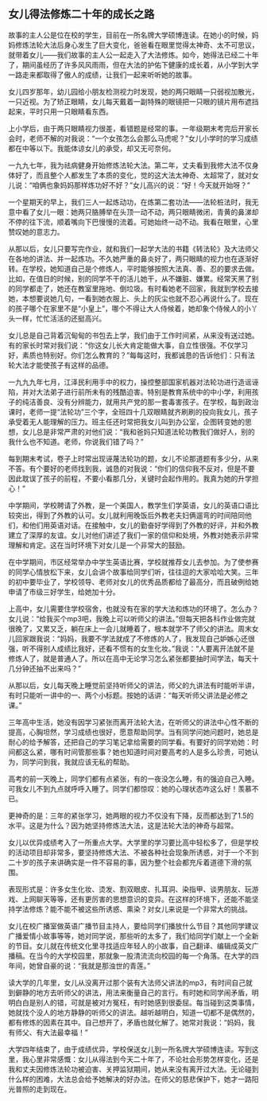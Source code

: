 ## 女儿得法修炼二十年的成长之路

故事的主人公是位在校的学生，目前在一所名牌大学硕博连读。在她小的时候，妈妈修炼法轮大法后身心发生了巨大变化，爸爸看在眼里觉得太神奇、太不可思议，就带着女儿——我们故事的主人公一起走入了大法修炼。如今，她得法已经二十年了，期间虽经历了许多风风雨雨，但在大法的护佑下健康的成长着，从小学到大学一路走来都取得了傲人的成绩，让我们一起来听听她的故事。

女儿四岁那年，幼儿园给小朋友检测视力时发现，她的两只眼睛一只弱视加散光，一只近视。为了矫正眼睛，女儿每天戴着一副特殊的眼镜把一只眼的镜片用布遮挡起来，平时只用一只眼睛看东西。

上小学后，由于两只眼睛视力很差，看错题是经常的事。一年级期末考完后开家长会时，老师不解的对我说：“一个女孩怎么会那么马虎呢？”女儿小学时的学习成绩都在中等以下。我能体谅女儿的承受，却又无可奈何。

一九九七年，我为祛病健身开始修炼法轮大法。第二年，丈夫看到我修大法不仅身体好了，而且整个人都发生了本质的变化，觉的这大法太神奇、太超常了，就对女儿说：“咱俩也象妈妈那样炼功好不好？”女儿高兴的说：“好！今天就开始呀？”

一个星期天的早上，我们三人一起炼动功，在炼第二套功法——法轮桩法时，我无意中看了女儿一眼：她两只胳膊举在头顶一动不动，两只眼睛微闭，青黄的鼻涕却不停的往下流，顺着嘴向下巴慢慢的流着。可她始终一动不动。我看在眼里，心里赞叹她的意志力。

从那以后，女儿只要写完作业，就和我们一起学大法的书籍《转法轮》及大法师父在各地的讲法、并一起炼功。不久她严重的鼻炎好了，两只眼睛的视力也在逐渐好转。在学校，她知道自己是个修炼人，平时能够按照大法真、善、忍的要求去做。比如，在值日的时候，别的同学不干的活儿她干，从不嫌脏、嫌累。经常天黑了别的同学都走了，她还在教室里拖地、倒垃圾。有时看她老不回家，我就到学校去接她，本想要说她几句，一看到她衣服上、头上的灰尘也就不忍心再说什么了。现在的孩子哪个在家里不是“小皇上”，哪个不得让大人侍候着，她却象个侍候人的小丫头一样，忙忙活活的还挺高兴。

女儿总是自己背着沉甸甸的书包去上学，我们由于工作时间紧，从来没有送过她。有的家长时常对我们说：“你这女儿长大肯定能做大事，自立性很强。不仅学习好，素质也特别好。你们怎么教育的？”每每这时，我都诚恳的告诉他们：只有法轮大法才能使孩子有这样的品德。

一九九九年七月，江泽民利用手中的权力，操控整部国家机器对法轮功进行造谣诬陷，并对大法弟子进行前所未有的残酷迫害。特别是教育系统中的中小学，利用孩子的纯洁善良、没有分辨能力，就用共产党的那一套毒害孩子。在学校，每到政治课时，老师一提“法轮功”三个字，全班四十几双眼睛就齐刷刷的投向我女儿，孩子承受着无人能理解的压力。班主任还时常把我女儿叫到办公室，企图转变她的思想，女儿总是非常严肃的对他们说：“我和爸妈只知道法轮功教我们做好人，别的我什么也不知道。老师，你说我们错了吗？”

每到期末考试，卷子上时常出现诬蔑法轮功的题，女儿不论那道题有多少分，从来不答。有个要好的老师找到我，诚恳的对我说：“你们的信仰我不反对，但是不要因此耽误了孩子的前程，不要小看那几分，关键时会起作用的。我真为她的升学担心！”

中学期间，学校聘请了外教，是一个美国人，教学生们学英语，女儿的英语口语比较突出，得到了外教的认可。女儿就利用晚饭后外教老夫妇俩遛弯的时间陪同他们，和他们用英语对话。在接触中，女儿的勤奋好学得到了外教的好评，并和外教建立了深厚的友谊。女儿对他们讲述了我们一家的信仰和处境，外教对她表示非常理解和肯定。这在当时环境下对女儿是一个非常大的鼓励。

在中学期间，市区经常举办中学生英语比赛，学校就推荐女儿去参加。为了使参赛的同学心情放松下来，女儿会讲个故事给同学们听，往往逗的大家哈哈大笑。三年的初中要毕业了，学校领导、老师对女儿的优秀品质都给了最高分，而且破例给她申请了市级三好学生，给她加十分。

上高中，女儿需要住学校宿舍，也就没有在家的学大法和炼功的环境了。怎么办？女儿说：“给我买个mp3吧，我晚上可以听师父的讲法。”但每天把各科作业做完就很晚了，又累又乏，躺在床上一会儿就睡着了，根本就学不了师父的讲法。周末女儿回家跟我说：“妈妈，我要不学法就成了不修炼的人了，我发现自己妒嫉心还很强，听不得别人成绩比我好，还看不惯有的女生化妆。”我说：“人要离开法就不是修炼人了，就是普通人了。所以在高中无论学习怎么紧张都要抽时间学法，每天十几分钟还抽不出来吗？”

从那以后，女儿每天晚上睡觉前坚持听师父的讲法，师父的九讲法有时能听半讲，有时只能听一讲中的一、两个小标题。按她的话讲：“每天听师父讲法是必修之课。”

三年高中生活，她没有因学习紧张而离开法轮大法，在听师父的讲法中心性不断的提高，心胸坦然，学习成绩也很好，愿意帮助同学。当有同学问她问题时，她总是耐心的给予解答，还把自己的学习笔记拿给需要的同学看。有要好的同学劝她：时间都这么紧，哪有时间管那些事？她也知道时间对要高考的人是多么珍贵，可她认为，同学问到我，我就应该无私的帮助。

高考的前一天晚上，同学们都有点紧张，有的一夜没怎么睡，有的强迫自己入睡。可我女儿不到九点就呼呼入睡了。同学们都惊叹：她的心理状态咋这么好！羡慕不已。

更神奇的是：三年的紧张学习，她两眼的视力不仅没有下降，反而都达到了1.5的水平。这是为什么？因为她坚持修炼法大法，这是法轮大法的神奇与超常。

女儿以优异成绩考入了一所重点大学。大学里的学习要比高中轻松多了，但是学校的活动项目却非常多，要坚持修炼大法、不被各种社会现象所诱惑，对于一个不到二十岁的孩子来讲确实是一件不容易的事，因为整个社会都充斥着道德下滑的氛围。

表现形式是：许多女生化妆、烫发、割双眼皮、扎耳洞、染指甲、谈男朋友、玩游戏、上网聊天等等，还有更厉害的思想意识的变异。在这样的环境下，还能不能坚持学法修炼？能不能不被这些所诱惑、熏染？对女儿来说是一个非常大的挑战。

女儿在校广播室做英语广播节目主持人，要给同学们播放什么节目？其他同学建议广播爱情小故事等等，她对同学说，那些听的太多了，我们给同学们献上一个全新的节目。女儿就在传统文化里寻找适应年轻人的小故事，自己翻译、编辑成英文广播稿。在当今的大学校园里，那就象一股清流流向校园的每一个角落。在大学的四年间，她曾自豪的说：“我就是那浊世的青莲。”

读大学的几年里，女儿从没离开过那个装有大法师父讲法的mp3，有时间自己就到僻静的地方去听师父的讲法，用法来衡量自己的言行。有时她和同学闹矛盾，明明白白是别人的错，可就是被对方冤枉，有时她感到很委屈。每当碰到这类事情，她就找个没人的地方静静的听师父的讲法。越听越明白，知道一切都不是偶然的，都有修炼的因素在其中。自己想开了，矛盾也就化解了。她常对我说：“妈妈，我有师父、有大法最幸福！”

大学四年结束了，由于成绩优异，学校保送女儿到一所名牌大学硕博连读。写到这里，我心里非常感慨：女儿从得法到今天二十年了，不论社会形势怎样变化，还是我和丈夫因修炼法轮功被迫害、关押监狱期间，她从来没有离开过大法。无论碰到什么样的困难，大法总会给予她解决的好办法。在师父的慈悲保护下，她才一路阳光普照的走到现在。
